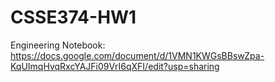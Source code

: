 # CSSE374-HW1
Engineering Notebook:
https://docs.google.com/document/d/1VMN1KWGsBBswZpa-KqUImqHvqRxcYAJFi09VrI6qXFI/edit?usp=sharing
